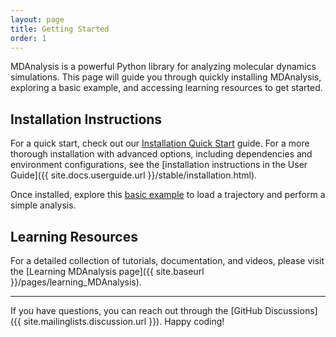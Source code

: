 ```yaml
---
layout: page
title: Getting Started 
order: 1
---
```


MDAnalysis is a powerful Python library for analyzing molecular dynamics simulations. This page will guide you through quickly installing MDAnalysis, exploring a basic example, and accessing learning resources to get started.

## Installation Instructions

For a quick start, check out our [Installation Quick Start][] guide. 
For a more thorough installation with advanced options, including dependencies and environment configurations, see the [installation instructions in the User Guide]({{ site.docs.userguide.url }}/stable/installation.html). 

Once installed, explore this [basic example][] to load a trajectory and perform a simple analysis.

[Installation Quick Start]: https://www.mdanalysis.org/pages/installation_quick_start/
[basic example]: https://www.mdanalysis.org/pages/basic_example/

## Learning Resources

For a detailed collection of tutorials, documentation, and videos, please visit the [Learning MDAnalysis page]({{ site.baseurl }}/pages/learning_MDAnalysis).

___

If you have questions, you can reach out through the [GitHub Discussions]({{ site.mailinglists.discussion.url }}). Happy coding!
